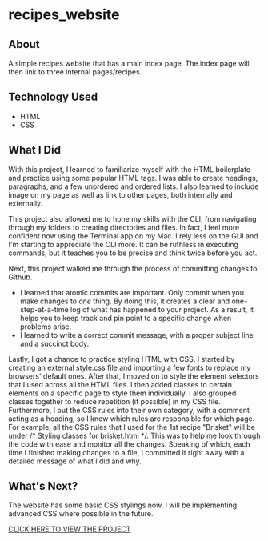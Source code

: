 # recipes_website
## About
A simple recipes website that has a main index page. The index page will then link to three internal pages/recipes.

## Technology Used
- HTML
- CSS

## What I Did
With this project, I learned to familiarize myself with the HTML boilerplate and practice using some popular HTML tags. I was able to create headings, paragraphs, and a few unordered and ordered lists. I also learned to include image on my page as well as link to other pages, both internally and externally.

This project also allowed me to hone my skills with the CLI, from navigating through my folders to creating directories and files. In fact, I feel more confident now using the Terminal app on my Mac. I rely less on the GUI and I'm starting to appreciate the CLI more. It can be ruthless in executing commands, but it teaches you to be precise and think twice before you act.

Next, this project walked me through the process of committing changes to Github. 

- I learned that atomic commits are important. Only commit when you make changes to *one* thing. By doing this, it creates a clear and one-step-at-a-time log of what has happened to your project. As a result, it helps you to keep track and pin point to a specific change when problems arise.
- I learned to write a correct commit message, with a proper subject line and a succinct body.

Lastly, I got a chance to practice styling HTML with CSS. I started by creating an external style.css file and importing a few fonts to replace my browsers' default ones. After that, I moved on to style the element selectors that I used across all the HTML files. I then added classes to certain elements on a specific page to style them individually. I also grouped classes together to reduce repetition (if possible) in my CSS file. Furthermore, I put the CSS rules into their own category, with a comment acting as a heading, so I know which rules are responsible for which page. For example, all the CSS rules that I used for the 1st recipe "Brisket" will be under /* Styling classes for brisket.html */. This was to help me look through the code with ease and monitor all the changes. Speaking of which, each time I finished making changes to a file, I committed it right away with a detailed message of what I did and why.

## What's Next?
The website has some basic CSS stylings now. I will be implementing advanced CSS where possible in the future.

[CLICK HERE TO VIEW THE PROJECT](https://teephan91.github.io/recipes_website/)